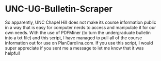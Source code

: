 # UNC-UG-Bulletin-Scraper
So apparently, UNC Chapel Hill does not make its course information public in a way that is easy for computer nerds to access and manipulate it for our own needs. With the use of PDFMiner (to turn the undergraduate bulletin into a txt file) and this script, I have managed to pull all of the course information out for use on PlanCarolina.com. If you use this script, I would super appreciate if you sent me a message to let me know that it was helpful!
